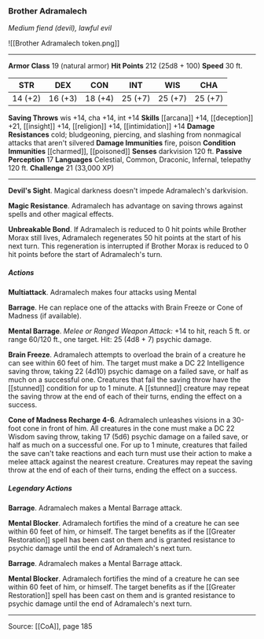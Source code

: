 ### Brother Adramalech
_Medium fiend (devil), lawful evil_

![[Brother Adramalech token.png]]


---

**Armor Class** 19 (natural armor)
**Hit Points** 212 (25d8 + 100)
**Speed** 30 ft.

| STR     | DEX     | CON     | INT     | WIS     | CHA     |
|---------|---------|---------|---------|---------|---------|
| 14 (+2) | 16 (+3) | 18 (+4) | 25 (+7) | 25 (+7) | 25 (+7) |

**Saving Throws** wis +14, cha +14, int +14
**Skills** [[arcana]] +14, [[deception]] +21, [[insight]] +14, [[religion]] +14, [[intimidation]] +14
**Damage Resistances** cold; bludgeoning, piercing, and slashing from nonmagical attacks that aren't silvered
**Damage Immunities** fire, poison
**Condition Immunities** [[charmed]], [[poisoned]]
**Senses** darkvision 120 ft.
**Passive Perception** 17
**Languages** Celestial, Common, Draconic, Infernal, telepathy 120 ft.
**Challenge** 21 (33,000 XP)

---

**Devil's Sight**. Magical darkness doesn't impede Adramalech's darkvision.

**Magic Resistance**. Adramalech has advantage on saving throws against spells and other magical effects.

**Unbreakable Bond**. If Adramalech is reduced to 0 hit points while Brother Morax still lives, Adramalech regenerates 50 hit points at the start of his next turn. This regeneration is interrupted if Brother Morax is reduced to 0 hit points before the start of Adramalech's turn.

##### Actions
**Multiattack**. Adramalech makes four attacks using Mental

**Barrage**. He can replace one of the attacks with Brain Freeze or Cone of Madness (if available).

**Mental Barrage**. _Melee or Ranged Weapon Attack:_ +14 to hit, reach 5 ft. or range 60/120 ft., one target. Hit: 25 (4d8 + 7) psychic damage.

**Brain Freeze**. Adramalech attempts to overload the brain of a creature he can see within 60 feet of him. The target must make a DC 22 Intelligence saving throw, taking 22 (4d10) psychic damage on a failed save, or half as much on a successful one. Creatures that fail the saving throw have the [[stunned]] condition for up to 1 minute. A [[stunned]] creature may repeat the saving throw at the end of each of their turns, ending the effect on a success.

**Cone of Madness Recharge 4-6**. Adramalech unleashes visions in a 30-foot cone in front of him. All creatures in the cone must make a DC 22 Wisdom saving throw, taking 17 (5d6) psychic damage on a failed save, or half as much on a successful one. For up to 1 minute, creatures that failed the save can't take reactions and each turn must use their action to make a melee attack against the nearest creature. Creatures may repeat the saving throw at the end of each of their turns, ending the effect on a success.

##### Legendary Actions
**Barrage**. Adramalech makes a Mental Barrage attack.

**Mental Blocker**. Adramalech fortifies the mind of a creature he can see within 60 feet of him, or himself. The target benefits as if the [[Greater Restoration]] spell has been cast on them and is granted resistance to psychic damage until the end of Adramalech's next turn.

**Barrage**. Adramalech makes a Mental Barrage attack.

**Mental Blocker**. Adramalech fortifies the mind of a creature he can see within 60 feet of him, or himself. The target benefits as if the [[Greater Restoration]] spell has been cast on them and is granted resistance to psychic damage until the end of Adramalech's next turn.


---

Source: [[CoA]], page 185